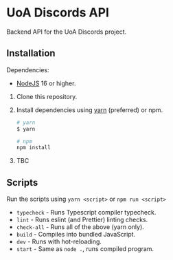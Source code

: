 # UoA Discords API

Backend API for the UoA Discords project.

## Installation

Dependencies:

-   [NodeJS](https://nodejs.org/en/) 16 or higher.

1. Clone this repository.
2. Install dependencies using [yarn](https://yarnpkg.com/) (preferred) or npm.

    ```sh
    # yarn
    $ yarn

    # npm
    npm install
    ```

3. TBC

## Scripts

Run the scripts using `yarn <script>` or `npm run <script>`

-   `typecheck` - Runs Typescript compiler typecheck.
-   `lint` - Runs eslint (and Prettier) linting checks.
-   `check-all` - Runs all of the above (yarn only).
-   `build` - Compiles into bundled JavaScript.
-   `dev` - Runs with hot-reloading.
-   `start` - Same as `node .`, runs compiled program.
